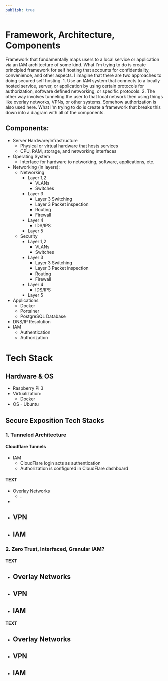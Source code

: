 ```yaml
---
publish: true
---
```

# Framework, Architecture, Components
Framework that fundamentally maps users to a local service or application via an IAM architecture of some kind. What I'm trying to do is create principled framework for self hosting that accounts for confidentiality, convenience, and other aspects. I imagine that there are two approaches to doing secured self hosting. 1. Use an IAM system that connects to a locally hosted service, server, or application by using certain protocols for authorization, software defined networking, or specific protocols. 2. The other way involves tunneling the user to that local network then using things like overlay networks, VPNs, or other systems. Somehow authorization is also used here. What I'm trying to do is create a framework that breaks this down into a diagram with all of the components.

## Components:
- Server Hardware/Infrastructure
	- Physical or virtual hardware that hosts services
	- CPU, RAM, storage, and networking interfaces
- Operating System
	- Interface for hardware to networking, software, applications, etc.
- Networking (in layers):
	- Networking
		- Layer 1,2
			- VLANs
			- Switches
		- Layer 3
			- Layer 3 Switching
			- Layer 3 Packet inspection
			- Routing
			- Firewall
		- Layer 4
			- IDS/IPS
		- Layer 5
	- Security
		- Layer 1,2
			- VLANs
			- Switches
		- Layer 3
			- Layer 3 Switching
			- Layer 3 Packet inspection
			- Routing
			- Firewall
		- Layer 4
			- IDS/IPS
		- Layer 5
- Applications
	- Docker
	- Portainer
	- PostgreSQL Database
- DNS/IP Resolution
- IAM 
	- Authentication
	- Authorization

# Tech Stack
## Hardware & OS
- Raspberry Pi 3
- Virtualization:
	- Docker
- OS - Ubuntu
## Secure Exposition Tech Stacks
### 1. Tunneled Architecture
#### Cloudflare Tunnels
- IAM
	- CloudFlare login acts as authentication
	- Authorization is configured in CloudFlare dashboard
#### TEXT
- Overlay Networks
	- .
- 
- VPN
	- 
- IAM
	- 
### 2. Zero Trust, Interfaced, Granular IAM?
#### TEXT
- Overlay Networks
	- 
- VPN
	- 
- IAM
	- 
#### TEXT
- Overlay Networks
	- 
- VPN
	- 
- IAM
	- 